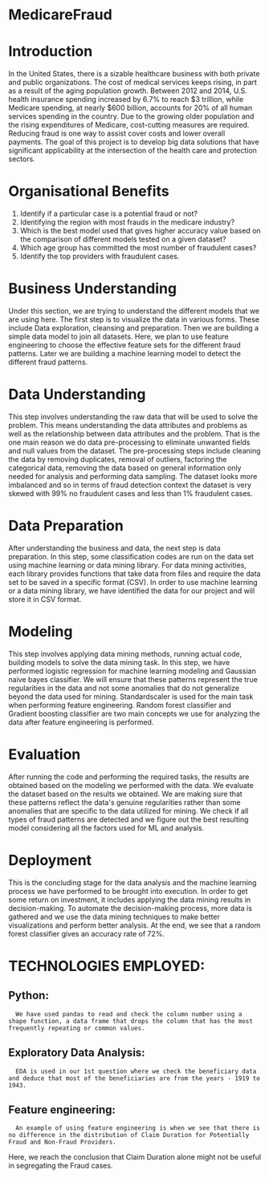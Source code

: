 # MedicareFraud

# Introduction
In the United States, there is a sizable healthcare business with both private and public
organizations. The cost of medical services keeps rising, in part as a result of the aging
population growth. Between 2012 and 2014, U.S. health insurance spending increased by 6.7%
to reach $3 trillion, while Medicare spending, at nearly $600 billion, accounts for 20% of all
human services spending in the country. Due to the growing older population and the rising
expenditures of Medicare, cost-cutting measures are required. Reducing fraud is one way to
assist cover costs and lower overall payments. The goal of this project is to develop big data
solutions that have significant applicability at the intersection of the health care and protection
sectors.
# Organisational Benefits

1. Identify if a particular case is a potential fraud or not?
2. Identifying the region with most frauds in the medicare industry?
3. Which is the best model used that gives higher accuracy value based on the comparison
of different models tested on a given dataset?
4. Which age group has committed the most number of fraudulent cases?
5. Identify the top providers with fraudulent cases.
# Business Understanding
Under this section, we are trying to understand the different models that we are using
here. The first step is to visualize the data in various forms. These include Data exploration,
cleansing and preparation. Then we are building a simple data model to join all datasets. Here,
we plan to use feature engineering to choose the effective feature sets for the different fraud
patterns. Later we are building a machine learning model to detect the different fraud patterns.
# Data Understanding
This step involves understanding the raw data that will be used to solve the problem. This
means understanding the data attributes and problems as well as the relationship between data
attributes and the problem. That is the one main reason we do data pre-processing to eliminate
unwanted fields and null values from the dataset. The pre-processing steps include cleaning the
data by removing duplicates, removal of outliers, factoring the categorical data, removing the
data based on general information only needed for analysis and performing data sampling. The
dataset looks more imbalanced and so in terms of fraud detection context the dataset is very
skewed with 99% no fraudulent cases and less than 1% fraudulent cases.
# Data Preparation
After understanding the business and data, the next step is data preparation. In this step,
some classification codes are run on the data set using machine learning or data mining library.
For data mining activities, each library provides functions that take data from files and require
the data set to be saved in a specific format (CSV). In order to use machine learning or a data
mining library, we have identified the data for our project and will store it in CSV format.
# Modeling
This step involves applying data mining methods, running actual code, building models
to solve the data mining task. In this step, we have performed logistic regression for machine
learning modeling and Gaussian naive bayes classifier. We will ensure that these patterns
represent the true regularities in the data and not some anomalies that do not generalize beyond
the data used for mining. Standardscaler is used for the main task when performing feature
engineering. Random forest classifier and Gradient boosting classifier are two main concepts we
use for analyzing the data after feature engineering is performed.
# Evaluation
After running the code and performing the required tasks, the results are obtained based
on the modeling we performed with the data. We evaluate the dataset based on the results we
obtained. We are making sure that these patterns reflect the data's genuine regularities rather than
some anomalies that are specific to the data utilized for mining. We check if all types of fraud
patterns are detected and we figure out the best resulting model considering all the factors used
for ML and analysis.
# Deployment
This is the concluding stage for the data analysis and the machine learning process we
have performed to be brought into execution. In order to get some return on investment, it
includes applying the data mining results in decision-making. To automate the decision-making
process, more data is gathered and we use the data mining techniques to make better
visualizations and perform better analysis. At the end, we see that a random forest classifier
gives an accuracy rate of 72%.
# TECHNOLOGIES EMPLOYED:
## Python: 
      We have used pandas to read and check the column number using a shape function, a data frame that drops the column that has the most frequently repeating or common values.
## Exploratory Data Analysis: 
      EDA is used in our 1st question where we check the beneficiary data and deduce that most of the beneficiaries are from the years - 1919 to 1943.
## Feature engineering:
      An example of using feature engineering is when we see that there is no difference in the distribution of Claim Duration for Potentially Fraud and Non-Fraud Providers.
Here, we reach the conclusion that Claim Duration alone might not be useful in segregating the Fraud cases.


